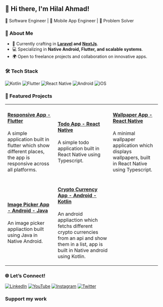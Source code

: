 ## 👋 Hi there, I'm Hilal Ahmad!  
🚀 Software Engineer | 📱 Mobile App Engineer | 🎯 Problem Solver

### 🌟 About Me
- 🏢 Currently crafting in **[Laravel](https://laravel.com) and [NextJs](https://nextjs.org)**.
- 💻 Specializing in **Native Android, Flutter, and scalable systems**.
- 🌍 Open to freelance projects and collaboration on innovative apps.


### 🛠 Tech Stack
![Kotlin](https://img.shields.io/badge/-Kotlin-black?style=flat&logo=kotlin)
![Flutter](https://img.shields.io/badge/-Flutter-black?style=flat&logo=flutter)
![React Native](https://img.shields.io/badge/-React%20Native-black?style=flat&logo=react)
![Android](https://img.shields.io/badge/-Android-black?style=flat&logo=android)
![iOS](https://img.shields.io/badge/iOS-black?style=flat&logo=apple)



### 🚀 Featured Projects


<table>
  <tr>
    <td align="">
      <h4><a href="https://github.com/ihilalahmad/tour_flutter_responsive_app">Responsive App - Flutter</a></h4>
      <p>A simple application built in flutter which show different places, the app is responsive across all platforms.</p>
    </td>
    <td align="">
      <h4><a href="https://github.com/ihilalahmad/todo-app-react-native">Todo App - React Native</a></h4>
      <p>A simple todo application built in React Native using Typescript.</p>
    </td>
    <td align="">
      <h4><a href="https://github.com/ihilalahmad/wallpaper-app-rn">Wallpaper App - React Native</a></h4>
      <p>A minimal wallpaper application which displays wallpapers, built in React Native using Typescript.</p>
    </td>
  </tr>
  <tr>
    <td align="">
      <h4><a href="https://github.com/ihilalahmad/ImagePickerAndroid">Image Picker App - Android - Java</a></h4>
      <p>An image picker appliaction built using Java in Native Android.</p>
    </td>
    <td align="">
      <h4><a href="https://github.com/ihilalahmad/CryptoCurrencyApp">Crypto Currency App - Android - Kotlin</a></h4>
      <p>An android appliaction which fetchs different crypto currencies from an api and show them in a list, app is built in Native android using Kotlin.</p>
    </td>
    <td></td>
  </tr>
</table>


### 🌐 Let’s Connect!  
[![LinkedIn](https://img.shields.io/badge/-LinkedIn-blue)](https://www.linkedin.com/in/ihilalahmad/)
[![YouTube](https://img.shields.io/badge/-YouTube-tomato?style=flat)](https://www.youtube.com/channel/UCc43dNiddEs41TUACap4Fcw)
[![Instagram](https://img.shields.io/badge/-Instagram-purple?style=flat)](https://www.instagram.com/codingzest/)
[![Twitter](https://img.shields.io/badge/-Twitter-blue?style=flat&logo=twitter)](https://twitter.com/coding_zest) 


### Support my work


